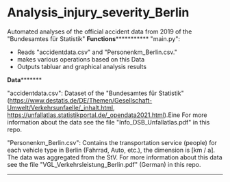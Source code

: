 # Analysis_injury_severity_Berlin

Automated analyses of the official accident data from 2019 of the "Bundesamtes für Statistik"
**************Functions*************************
"main.py":
- Reads "accidentdata.csv" and "Personenkm_Berlin.csv."
- makes various operations based on this Data
- Outputs tabluar and graphical analysis results

********************Data***************************

"accidentdata.csv": Dataset of the "Bundesamtes für Statistik"
(https://www.destatis.de/DE/Themen/Gesellschaft-Umwelt/Verkehrsunfaelle/_inhalt.html, https://unfallatlas.statistikportal.de/_opendata2021.html).Eine For more information about the data see the file "Info_DSB_Unfallatlas.pdf" in this repo.

"Personenkm_Berlin.csv": Contains the transportation service (people) for each vehicle type in Berlin (Fahrrad, Auto, etc.), the dimension is [km / a]. The data was aggregated from the StV. For more information about this data see the file "VGL_Verkehrsleistung_Berlin.pdf" (German) in this repo.
**************************************
